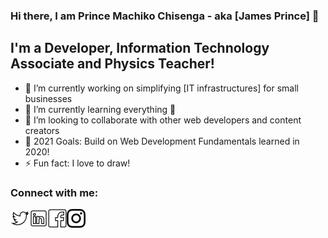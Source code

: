 ### Hi there, I am Prince Machiko Chisenga - aka [James Prince] 👋

## I'm a Developer, Information Technology Associate and Physics Teacher!
- 🔭 I’m currently working on simplifying [IT infrastructures] for small businesses
- 🌱 I’m currently learning everything 🤣
- 👯 I’m looking to collaborate with other web developers and content creators
- 🥅 2021 Goals: Build on Web Development Fundamentals learned in 2020!
- ⚡  Fun fact: I love to draw!

### Connect with me:
<a href="https://twitter.com/ChisengaPrince" target="_blank"><img align="left" alt="jamesrprince | LinkedIn" width="30px" src="/small/twitter.png"/></a>
<a href="https://www.linkedin.com/in/princemchisenga/" target="_blank"><img align="left" alt="jamesrprince | LinkedIn" width="30px" src="/small/linkedin.png"/></a>
<a href="https://web.facebook.com/jamesrprince36" target="_blank"><img align="left" alt="jamesrprince | Facebook" width="30px" src="/small/facebook.png"/></a>
<a href="https://www.instagram.com/chisengajprince/" target="_blank"><img align="left" alt="jamesrprince | Instagram" width="30px" src="/small/instagram.png"/></a>


<!--
**JamesrPrince/jamesrprince** is a ✨ _special_ ✨ repository because its `README.md` (this file) appears on your GitHub profile.

Here are some ideas to get you started:

- 🔭 I’m currently working on ...
- 🌱 I’m currently learning ...
- 👯 I’m looking to collaborate on ...
- 🤔 I’m looking for help with ...
- 💬 Ask me about ...
- 📫 How to reach me: ...
- 😄 Pronouns: ...
- ⚡ Fun fact: ...
-->
